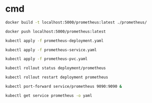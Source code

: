 # cmd

```sh
docker build -t localhost:5000/prometheus:latest ./prometheus/
```

```sh
docker push localhost:5000/prometheus:latest
```

```sh
kubectl apply -f prometheus-deployment.yaml
```

```sh
kubectl apply -f prometheus-service.yaml
```

```sh
kubectl apply -f prometheus-pvc.yaml
```

```sh
kubectl rollout status deployment/prometheus
```

```sh
kubectl rollout restart deployment prometheus
```

```sh
kubectl port-forward service/prometheus 9090:9090 &
```

```sh
kubectl get service prometheus -o yaml
```

